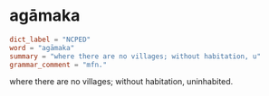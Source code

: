 # agāmaka

``` toml
dict_label = "NCPED"
word = "agāmaka"
summary = "where there are no villages; without habitation, u"
grammar_comment = "mfn."
```

where there are no villages; without habitation, uninhabited.

